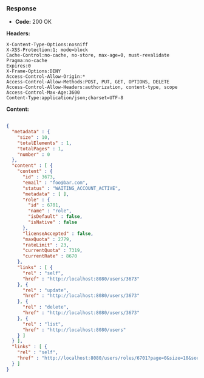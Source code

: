 ### Response

* **Code:** 200 OK

**Headers:**

`X-Content-Type-Options:nosniff`  
`X-XSS-Protection:1; mode=block`  
`Cache-Control:no-cache, no-store, max-age=0, must-revalidate`  
`Pragma:no-cache`  
`Expires:0`  
`X-Frame-Options:DENY`  
`Access-Control-Allow-Origin:*`  
`Access-Control-Allow-Methods:POST, PUT, GET, OPTIONS, DELETE`  
`Access-Control-Allow-Headers:authorization, content-type, scope`  
`Access-Control-Max-Age:3600`  
`Content-Type:application/json;charset=UTF-8`  

**Content:**

```json
    
{
  "metadata" : {
    "size" : 10,
    "totalElements" : 1,
    "totalPages" : 1,
    "number" : 0
  },
  "content" : [ {
    "content" : {
      "id" : 3673,
      "email" : "foo@bar.com",
      "status" : "WAITING_ACCOUNT_ACTIVE",
      "metadata" : [ ],
      "role" : {
        "id" : 6701,
        "name" : "role",
        "isDefault" : false,
        "isNative" : false
      },
      "licenseAccepted" : false,
      "maxQuota" : 2779,
      "rateLimit" : 23,
      "currentQuota" : 7319,
      "currentRate" : 8670
    },
    "links" : [ {
      "rel" : "self",
      "href" : "http://localhost:8080/users/3673"
    }, {
      "rel" : "update",
      "href" : "http://localhost:8080/users/3673"
    }, {
      "rel" : "delete",
      "href" : "http://localhost:8080/users/3673"
    }, {
      "rel" : "list",
      "href" : "http://localhost:8080/users"
    } ]
  } ],
  "links" : [ {
    "rel" : "self",
    "href" : "http://localhost:8080/users/roles/6701?page=0&size=10&sort=id,asc"
  } ]
}
```
